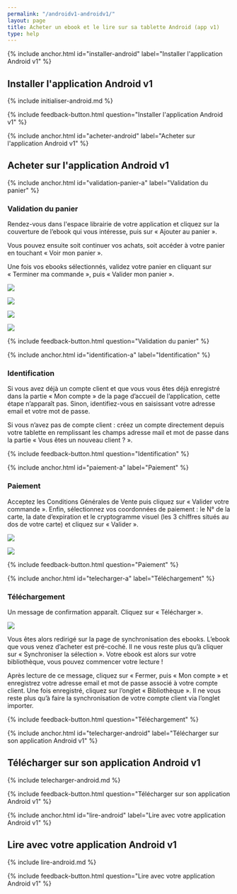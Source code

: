 ```yaml
---
permalink: "/androidv1-androidv1/"
layout: page
title: Acheter un ebook et le lire sur sa tablette Android (app v1)
type: help
---
```


{% include anchor.html id="installer-android" label="Installer l'application Android v1" %}

## Installer l'application Android v1

{% include initialiser-android.md %}

{% include feedback-button.html question="Installer l'application Android v1" %}

{% include anchor.html id="acheter-android" label="Acheter sur l'application Android v1" %}

## Acheter sur l'application Android v1

{% include anchor.html id="validation-panier-a" label="Validation du panier" %}

### Validation du panier

Rendez-vous dans l'espace librairie de votre application et cliquez sur la couverture de l’ebook qui vous intéresse, puis sur « Ajouter au panier ».

Vous pouvez ensuite soit continuer vos achats, soit accéder à votre panier en touchant « Voir mon panier ».

Une fois vos ebooks sélectionnés, validez votre panier en cliquant sur « Terminer ma commande », puis « Valider mon panier ».

![](/images/acheter-tablette-Android-1.png)

![](/images/acheter-tablette-Android-2.png)

![](/images/acheter-tablette-Android-3.png)

![](/images/acheter-tablette-Android-4.png) 

{% include feedback-button.html question="Validation du panier" %}

{% include anchor.html id="identification-a" label="Identification" %}

### Identification

Si vous avez déjà un compte client et que vous vous êtes déjà enregistré dans la partie « Mon compte » de la page d’accueil de l’application, cette étape n’apparaît pas. Sinon, identifiez-vous en saisissant votre adresse email et votre mot de passe.

Si vous n’avez pas de compte client : créez un compte directement depuis votre tablette en remplissant les champs adresse mail et mot de passe dans la partie « Vous êtes un nouveau client ? ». 

{% include feedback-button.html question="Identification" %}

{% include anchor.html id="paiement-a" label="Paiement" %}

### Paiement

Acceptez les Conditions Générales de Vente puis cliquez sur « Valider votre commande ». Enfin, sélectionnez vos coordonnées de paiement : le N° de la carte, la date d’expiration et le cryptogramme visuel (les 3 chiffres situés au dos de votre carte) et cliquez sur « Valider ».

![](/images/acheter-tablette-Android-5.png)

![](/images/acheter-tablette-Android-6.png)

{% include feedback-button.html question="Paiement" %}

{% include anchor.html id="telecharger-a" label="Téléchargement" %}

### Téléchargement

Un message de confirmation apparaît. Cliquez sur « Télécharger ».

![](/images/acheter-tablette-Android-7.png)

Vous êtes alors redirigé sur la page de synchronisation des ebooks. L’ebook que vous venez d’acheter est pré-coché. Il ne vous reste plus qu’à cliquer sur « Synchroniser la sélection ». Votre ebook est alors sur votre bibliothèque, vous pouvez commencer votre lecture !

Après lecture de ce message, cliquez sur « Fermer, puis « Mon compte » et enregistrez votre adresse email et mot de passe associé à votre compte client. Une fois enregistré, cliquez sur l’onglet « Bibliothèque ». Il ne vous reste plus qu’à faire la synchronisation de votre compte client via l’onglet importer.

{% include feedback-button.html question="Téléchargement" %}

{% include anchor.html id="telecharger-android" label="Télécharger sur son application Android v1" %}

## Télécharger sur son application Android v1

{% include telecharger-android.md %}

{% include feedback-button.html question="Télécharger sur son application Android v1" %}

{% include anchor.html id="lire-android" label="Lire avec votre application Android v1" %}

## Lire avec votre application Android v1

{% include lire-android.md %}

{% include feedback-button.html question="Lire avec votre application Android v1" %}
